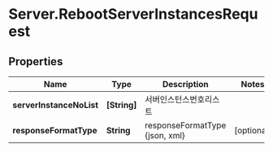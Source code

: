 # Server.RebootServerInstancesRequest

## Properties
Name | Type | Description | Notes
------------ | ------------- | ------------- | -------------
**serverInstanceNoList** | **[String]** | 서버인스턴스번호리스트 | 
**responseFormatType** | **String** | responseFormatType {json, xml} | [optional] 


